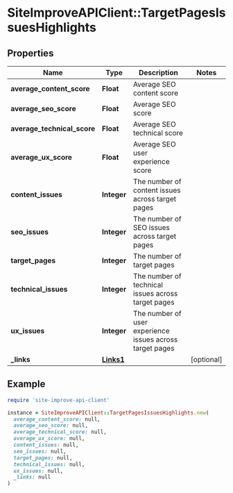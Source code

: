 # SiteImproveAPIClient::TargetPagesIssuesHighlights

## Properties

| Name | Type | Description | Notes |
| ---- | ---- | ----------- | ----- |
| **average_content_score** | **Float** | Average SEO content score |  |
| **average_seo_score** | **Float** | Average SEO score |  |
| **average_technical_score** | **Float** | Average SEO technical score |  |
| **average_ux_score** | **Float** | Average SEO user experience score |  |
| **content_issues** | **Integer** | The number of content issues across target pages |  |
| **seo_issues** | **Integer** | The number of SEO issues across target pages |  |
| **target_pages** | **Integer** | The number of target pages |  |
| **technical_issues** | **Integer** | The number of technical issues across target pages |  |
| **ux_issues** | **Integer** | The number of user experience issues across target pages |  |
| **_links** | [**Links1**](Links1.md) |  | [optional] |

## Example

```ruby
require 'site-improve-api-client'

instance = SiteImproveAPIClient::TargetPagesIssuesHighlights.new(
  average_content_score: null,
  average_seo_score: null,
  average_technical_score: null,
  average_ux_score: null,
  content_issues: null,
  seo_issues: null,
  target_pages: null,
  technical_issues: null,
  ux_issues: null,
  _links: null
)
```

